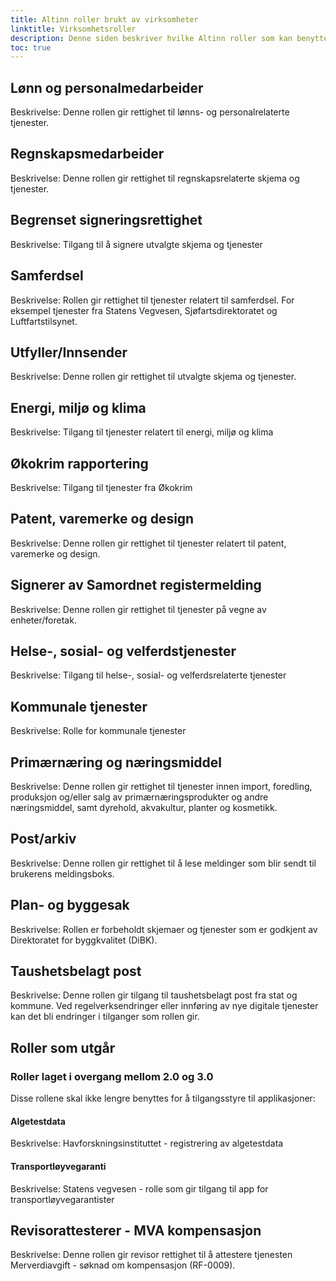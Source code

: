 ```yaml
---
title: Altinn roller brukt av virksomheter
linktitle: Virksomhetsroller
description: Denne siden beskriver hvilke Altinn roller som kan benyttes for å gi en bruker tilgang til en applikasjon på vegne av en virksomhet
toc: true
---
```


## Lønn og personalmedarbeider
Beskrivelse: Denne rollen gir rettighet til lønns- og personalrelaterte tjenester.

## Regnskapsmedarbeider
Beskrivelse: Denne rollen gir rettighet til regnskapsrelaterte skjema og tjenester.

## Begrenset signeringsrettighet
Beskrivelse: Tilgang til å signere utvalgte skjema og tjenester

## Samferdsel
Beskrivelse: Rollen gir rettighet til tjenester relatert til samferdsel. For eksempel tjenester fra Statens Vegvesen, Sjøfartsdirektoratet og Luftfartstilsynet.

## Utfyller/Innsender
Beskrivelse: Denne rollen gir rettighet til utvalgte skjema og tjenester.

## Energi, miljø og klima
Beskrivelse: Tilgang til tjenester relatert til energi, miljø og klima

## Økokrim rapportering
Beskrivelse: Tilgang til tjenester fra Økokrim

## Patent, varemerke og design
Beskrivelse: Denne rollen gir rettighet til tjenester relatert til patent, varemerke og design.

## Signerer av Samordnet registermelding
Beskrivelse: Denne rollen gir rettighet til tjenester på vegne av enheter/foretak.

## Helse-, sosial- og velferdstjenester
Beskrivelse: Tilgang til helse-, sosial- og velferdsrelaterte tjenester

## Kommunale tjenester
Beskrivelse: Rolle for kommunale tjenester

## Primærnæring og næringsmiddel
Beskrivelse: Denne rollen gir rettighet til tjenester innen import, foredling, produksjon og/eller salg av primærnæringsprodukter og andre næringsmiddel, samt dyrehold, akvakultur, planter og kosmetikk.

## Post/arkiv
Beskrivelse: Denne rollen gir rettighet til å lese meldinger som blir sendt til brukerens meldingsboks.

## Plan- og byggesak
Beskrivelse: Rollen er forbeholdt skjemaer og tjenester som er godkjent av Direktoratet for byggkvalitet (DiBK).

## Taushetsbelagt post
 Beskrivelse: Denne rollen gir tilgang til taushetsbelagt post fra stat og kommune. Ved regelverksendringer eller innføring av nye digitale tjenester kan det bli endringer i tilganger som rollen gir.


 ## Roller som utgår
 
 ### Roller laget i overgang mellom 2.0 og 3.0
 Disse rollene skal ikke lengre benyttes for å tilgangsstyre til applikasjoner: 
 #### Algetestdata
Beskrivelse: Havforskningsinstituttet - registrering av algetestdata
#### Transportløyvegaranti
 Beskrivelse: Statens vegvesen - rolle som gir tilgang til app for transportløyvegarantister
 ## Revisorattesterer - MVA kompensasjon
Beskrivelse: Denne rollen gir revisor rettighet til å attestere tjenesten Merverdiavgift - søknad om kompensasjon (RF-0009).

